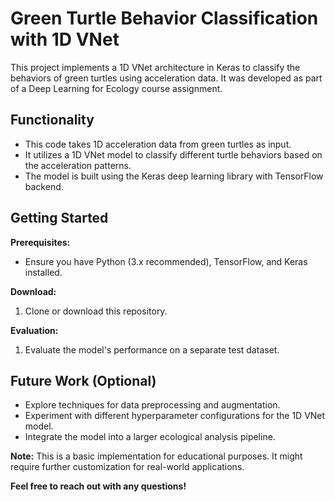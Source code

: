 # Green Turtle Behavior Classification with 1D VNet

This project implements a 1D VNet architecture in Keras to classify the behaviors of green turtles using acceleration data. It was developed as part of a Deep Learning for Ecology course assignment. 

## Functionality

* This code takes 1D acceleration data from green turtles as input.
* It utilizes a 1D VNet model to classify different turtle behaviors based on the acceleration patterns.
* The model is built using the Keras deep learning library with TensorFlow backend.

## Getting Started

**Prerequisites:**

* Ensure you have Python (3.x recommended), TensorFlow, and Keras installed.

**Download:**

1. Clone or download this repository.


**Evaluation:**

1. Evaluate the model's performance on a separate test dataset.

## Future Work (Optional)

* Explore techniques for data preprocessing and augmentation.
* Experiment with different hyperparameter configurations for the 1D VNet model.
* Integrate the model into a larger ecological analysis pipeline.

**Note:** This is a basic implementation for educational purposes. It might require further customization for real-world applications.

**Feel free to reach out with any questions!**

